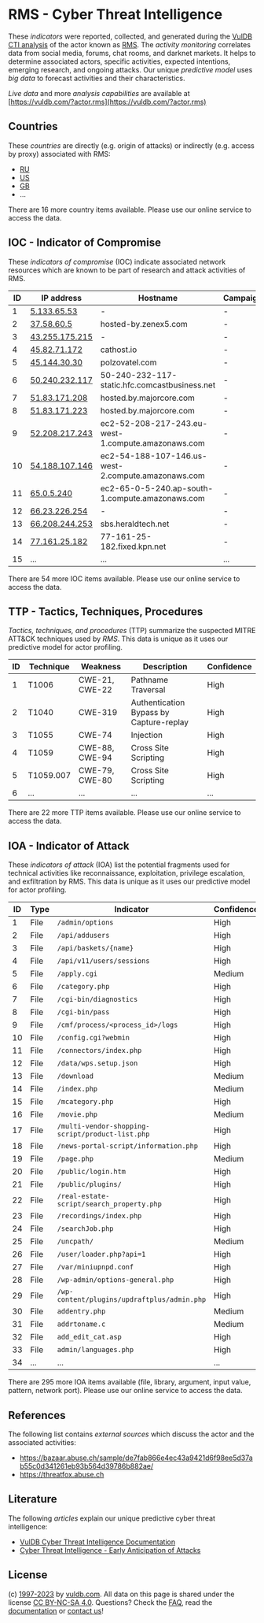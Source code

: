 # RMS - Cyber Threat Intelligence

These _indicators_ were reported, collected, and generated during the [VulDB CTI analysis](https://vuldb.com/?kb.cti) of the actor known as [RMS](https://vuldb.com/?actor.rms). The _activity monitoring_ correlates data from social media, forums, chat rooms, and darknet markets. It helps to determine associated actors, specific activities, expected intentions, emerging research, and ongoing attacks. Our unique _predictive model_ uses _big data_ to forecast activities and their characteristics.

_Live data_ and more _analysis capabilities_ are available at [https://vuldb.com/?actor.rms](https://vuldb.com/?actor.rms)

## Countries

These _countries_ are directly (e.g. origin of attacks) or indirectly (e.g. access by proxy) associated with RMS:

* [RU](https://vuldb.com/?country.ru)
* [US](https://vuldb.com/?country.us)
* [GB](https://vuldb.com/?country.gb)
* ...

There are 16 more country items available. Please use our online service to access the data.

## IOC - Indicator of Compromise

These _indicators of compromise_ (IOC) indicate associated network resources which are known to be part of research and attack activities of RMS.

ID | IP address | Hostname | Campaign | Confidence
-- | ---------- | -------- | -------- | ----------
1 | [5.133.65.53](https://vuldb.com/?ip.5.133.65.53) | - | - | High
2 | [37.58.60.5](https://vuldb.com/?ip.37.58.60.5) | hosted-by.zenex5.com | - | High
3 | [43.255.175.215](https://vuldb.com/?ip.43.255.175.215) | - | - | High
4 | [45.82.71.172](https://vuldb.com/?ip.45.82.71.172) | cathost.io | - | High
5 | [45.144.30.30](https://vuldb.com/?ip.45.144.30.30) | polzovatel.com | - | High
6 | [50.240.232.117](https://vuldb.com/?ip.50.240.232.117) | 50-240-232-117-static.hfc.comcastbusiness.net | - | High
7 | [51.83.171.208](https://vuldb.com/?ip.51.83.171.208) | hosted.by.majorcore.com | - | High
8 | [51.83.171.223](https://vuldb.com/?ip.51.83.171.223) | hosted.by.majorcore.com | - | High
9 | [52.208.217.243](https://vuldb.com/?ip.52.208.217.243) | ec2-52-208-217-243.eu-west-1.compute.amazonaws.com | - | Medium
10 | [54.188.107.146](https://vuldb.com/?ip.54.188.107.146) | ec2-54-188-107-146.us-west-2.compute.amazonaws.com | - | Medium
11 | [65.0.5.240](https://vuldb.com/?ip.65.0.5.240) | ec2-65-0-5-240.ap-south-1.compute.amazonaws.com | - | Medium
12 | [66.23.226.254](https://vuldb.com/?ip.66.23.226.254) | - | - | High
13 | [66.208.244.253](https://vuldb.com/?ip.66.208.244.253) | sbs.heraldtech.net | - | High
14 | [77.161.25.182](https://vuldb.com/?ip.77.161.25.182) | 77-161-25-182.fixed.kpn.net | - | High
15 | ... | ... | ... | ...

There are 54 more IOC items available. Please use our online service to access the data.

## TTP - Tactics, Techniques, Procedures

_Tactics, techniques, and procedures_ (TTP) summarize the suspected MITRE ATT&CK techniques used by _RMS_. This data is unique as it uses our predictive model for actor profiling.

ID | Technique | Weakness | Description | Confidence
-- | --------- | -------- | ----------- | ----------
1 | T1006 | CWE-21, CWE-22 | Pathname Traversal | High
2 | T1040 | CWE-319 | Authentication Bypass by Capture-replay | High
3 | T1055 | CWE-74 | Injection | High
4 | T1059 | CWE-88, CWE-94 | Cross Site Scripting | High
5 | T1059.007 | CWE-79, CWE-80 | Cross Site Scripting | High
6 | ... | ... | ... | ...

There are 22 more TTP items available. Please use our online service to access the data.

## IOA - Indicator of Attack

These _indicators of attack_ (IOA) list the potential fragments used for technical activities like reconnaissance, exploitation, privilege escalation, and exfiltration by RMS. This data is unique as it uses our predictive model for actor profiling.

ID | Type | Indicator | Confidence
-- | ---- | --------- | ----------
1 | File | `/admin/options` | High
2 | File | `/api/addusers` | High
3 | File | `/api/baskets/{name}` | High
4 | File | `/api/v11/users/sessions` | High
5 | File | `/apply.cgi` | Medium
6 | File | `/category.php` | High
7 | File | `/cgi-bin/diagnostics` | High
8 | File | `/cgi-bin/pass` | High
9 | File | `/cmf/process/<process_id>/logs` | High
10 | File | `/config.cgi?webmin` | High
11 | File | `/connectors/index.php` | High
12 | File | `/data/wps.setup.json` | High
13 | File | `/download` | Medium
14 | File | `/index.php` | Medium
15 | File | `/mcategory.php` | High
16 | File | `/movie.php` | Medium
17 | File | `/multi-vendor-shopping-script/product-list.php` | High
18 | File | `/news-portal-script/information.php` | High
19 | File | `/page.php` | Medium
20 | File | `/public/login.htm` | High
21 | File | `/public/plugins/` | High
22 | File | `/real-estate-script/search_property.php` | High
23 | File | `/recordings/index.php` | High
24 | File | `/searchJob.php` | High
25 | File | `/uncpath/` | Medium
26 | File | `/user/loader.php?api=1` | High
27 | File | `/var/miniupnpd.conf` | High
28 | File | `/wp-admin/options-general.php` | High
29 | File | `/wp-content/plugins/updraftplus/admin.php` | High
30 | File | `addentry.php` | Medium
31 | File | `addrtoname.c` | Medium
32 | File | `add_edit_cat.asp` | High
33 | File | `admin/languages.php` | High
34 | ... | ... | ...

There are 295 more IOA items available (file, library, argument, input value, pattern, network port). Please use our online service to access the data.

## References

The following list contains _external sources_ which discuss the actor and the associated activities:

* https://bazaar.abuse.ch/sample/de7fab866e4ec43a9421d6f98ee5d37ab55c0d341261eb93b564d39786b882ae/
* https://threatfox.abuse.ch

## Literature

The following _articles_ explain our unique predictive cyber threat intelligence:

* [VulDB Cyber Threat Intelligence Documentation](https://vuldb.com/?kb.cti)
* [Cyber Threat Intelligence - Early Anticipation of Attacks](https://www.scip.ch/en/?labs.20201022)

## License

(c) [1997-2023](https://vuldb.com/?kb.changelog) by [vuldb.com](https://vuldb.com/?kb.about). All data on this page is shared under the license [CC BY-NC-SA 4.0](https://creativecommons.org/licenses/by-nc-sa/4.0/). Questions? Check the [FAQ](https://vuldb.com/?kb.faq), read the [documentation](https://vuldb.com/?kb) or [contact us](https://vuldb.com/?contact)!
